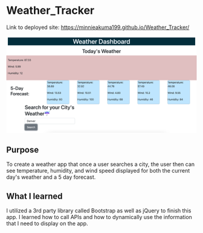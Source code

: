 # Weather_Tracker

Link to deployed site: https://minnieakuma199.github.io/Weather_Tracker/

![alt text](./Screen%20Shot%202022-05-19%20at%203.47.09%20PM.png)

## Purpose

To create a weather app that once a user searches a city, the user then can see temperature, humidity, and wind speed displayed for both the current day's weather and a 5 day forecast.

## What I learned

I utilized a 3rd party library called Bootstrap as well as jQuery to finish this app. I learned how to call APIs and how to dynamically use the information that I need to display on the app. 